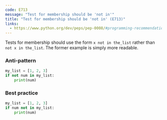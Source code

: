 ```yaml
---
code: E713
message: "Test for membership should be 'not in'"
title: "Test for membership should be 'not in' (E713)"
links:
  - https://www.python.org/dev/peps/pep-0008/#programming-recommendations
---
```


Tests for membership should use the form `x not in the_list` rather than `not x in the_list`. The former example is simply more readable.

### Anti-pattern

```python
my_list = [1, 2, 3]
if not num in my_list:
    print(num)
```

### Best practice

```python
my_list = [1, 2, 3]
if num not in my_list:
    print(num)
```
